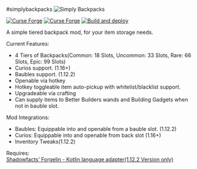 #simplybackpacks
![](https://i.imgur.com/XTAbQ1d.png "Simply Backpacks")

[![Curse Forge](http://cf.way2muchnoise.eu/311595.svg)](https://minecraft.curseforge.com/projects/simply-backpacks)
[![Curse Forge](http://cf.way2muchnoise.eu/versions/311595.svg)](https://minecraft.curseforge.com/projects/simply-backpacks)
[![Build and deploy](https://github.com/Flanks255/simplybackpacks/actions/workflows/build.yml/badge.svg?branch=master)](https://github.com/Flanks255/simplybackpacks/actions/workflows/build.yml)

A simple tiered backpack mod, for your item storage needs.

Current Features:
 - 4 Tiers of Backpacks(Common: 18 Slots, Uncommon: 33 Slots, Rare: 66 Slots, Epic: 99 Slots)
 - Curios support. (1.16+)
 - Baubles support. (1.12.2)
 - Openable via hotkey
 - Hotkey toggleable item auto-pickup with whitelist/blacklist support.
 - Upgradeable via crafting
 - Can supply items to Better Builders wands and Building Gadgets when not in bauble slot.

Mod Integrations:  
 - Baubles: Equippable into and openable from a bauble slot. (1.12.2)
 - Curios: Equippable into and openable from back slot (1.16+)
 - Inventory Tweaks(1.12.2)

Requires:  
  [Shadowfacts' Forgelin - Kotlin language adapter(1.12.2 Version only)](https://www.curseforge.com/minecraft/mc-mods/shadowfacts-forgelin)
